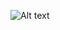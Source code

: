 ![Alt text](https://github.com/pvanand07/EDA-Hotel-Booking-Python/blob/master/Presentation_gif_Hotel_Booking.gif)
